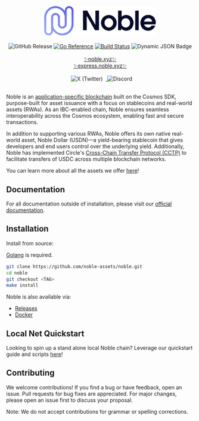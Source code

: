 <div align="center">
  <picture>
    <source media="(prefers-color-scheme: dark)" srcset="./images/noble_full_light.png">
    <img alt="Noble Logo" width=300 src="./images/noble_full_dark.png">
  </picture>
  <br><br>
  <img alt="GitHub Release" src="https://img.shields.io/github/v/release/noble-assets/noble">
  <a href="https://pkg.go.dev/github.com/noble-assets/noble/v9"><img src="https://pkg.go.dev/badge/github.com/noble-assets/noble/v9.svg" alt="Go Reference"></a>
  <a href="https://github.com/noble-assets/noble/actions"><img src="https://github.com/noble-assets/noble/actions/workflows/draft-release.yaml/badge.svg" alt="Build Status"></a>
  <img alt="Dynamic JSON Badge" src="https://img.shields.io/badge/dynamic/json?url=https%3A%2F%2Frpc.noble.xyz%2Fstatus%3F&query=%24.result.sync_info.latest_block_height&label=Height">
  <br><br>
  <a href="https://www.noble.xyz/">✨noble.xyz✨</a>
  <br>
  <a href="https://express.noble.xyz/">✨express.noble.xyz✨</a>
  <br><br>
  <a href="https://x.com/noble_xyz">
    <img src="https://img.shields.io/badge/-000000?logo=x&logoColor=white&style=for-the-badge" alt="X (Twitter)" style="display: inline-block;" hspace="8">
  </a>
  <a href="https://discord.gg/qefFy28Z">
    <img src="https://img.shields.io/badge/-5865F2?logo=discord&logoColor=white&style=for-the-badge" alt="Discord" style="display: inline-block;">
  </a>
</div>
<br>

Noble is an [application-specific blockchain](https://docs.cosmos.network/main/learn/intro/why-app-specific) built on the Cosmos SDK, purpose-built for asset issuance with a focus on stablecoins and real-world assets (RWAs). As an IBC-enabled chain, Noble ensures seamless interoperability across the Cosmos ecosystem, enabling fast and secure transactions.

In addition to supporting various RWAs, Noble offers its own native real-world asset, Noble Dollar (USDN)—a yield-bearing stablecoin that gives developers and end users control over the underlying yield. Additionally, Noble has implemented Circle's [Cross-Chain Transfer Protocol (CCTP)](https://www.circle.com/cross-chain-transfer-protocol) to facilitate transfers of USDC across multiple blockchain networks.

You can learn more about all the assets we offer [here](https://www.noble.xyz/#assets)!

## Documentation

For all documentation outside of installation, please visit our [official documentation](https://docs.noble.xyz).

## Installation

Install from source:

[Golang](https://go.dev/) is required.

```sh
git clone https://github.com/noble-assets/noble.git
cd noble
git checkout <TAG>
make install
```

Noble is also available via:

- [Releases](https://github.com/noble-assets/noble/releases)
- [Docker](https://github.com/noble-assets/noble/pkgs/container/noble)

## Local Net Quickstart

Looking to spin up a stand alone local Noble chain? Leverage our quickstart guide and scripts [here](./local_net/)!

## Contributing

We welcome contributions! If you find a bug or have feedback, open an issue. Pull requests for bug fixes are appreciated.
For major changes, please open an issue first to discuss your proposal.

Note: We do not accept contributions for grammar or spelling corrections.
